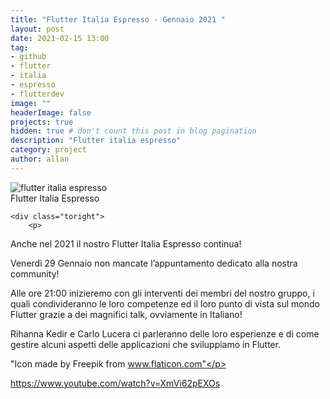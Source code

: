 ```yaml
---
title: "Flutter Italia Espresso - Gennaio 2021 "
layout: post
date: 2021-02-15 13:00
tag: 
- github
- flutter
- italia 
- espresso
- flutterdev
image: ""
headerImage: false
projects: true
hidden: true # don't count this post in blog pagination
description: "Flutter italia espresso"
category: project
author: allan
---
```


<div class="side-by-side">
    <div class="toleft">
        <img class="image" src="https://www.flutteritalia.dev/wp-content/uploads/2020/09/flutter-developers-italia.png" alt="flutter italia espresso">
        <figcaption class="caption">Flutter Italia Espresso</figcaption>
    </div>

    <div class="toright">
        <p>
Anche nel 2021 il nostro Flutter Italia Espresso continua!

Venerdì 29 Gennaio non mancate l’appuntamento dedicato alla nostra community!

Alle ore 21:00​ inizieremo con gli interventi dei membri del nostro gruppo, i quali condivideranno le loro competenze ed il loro punto di vista sul mondo Flutter grazie a dei magnifici talk, ovviamente in Italiano!

Rihanna Kedir e Carlo Lucera ci parleranno delle loro esperienze e di come gestire alcuni aspetti delle applicazioni che sviluppiamo in Flutter.

"Icon made by Freepik from www.flaticon.com"</p>
        <p><a href="
https://www.youtube.com/watch?v=XmVi62pEXOs" target="_blank">
https://www.youtube.com/watch?v=XmVi62pEXOs</a></p>
    </div>
</div>
